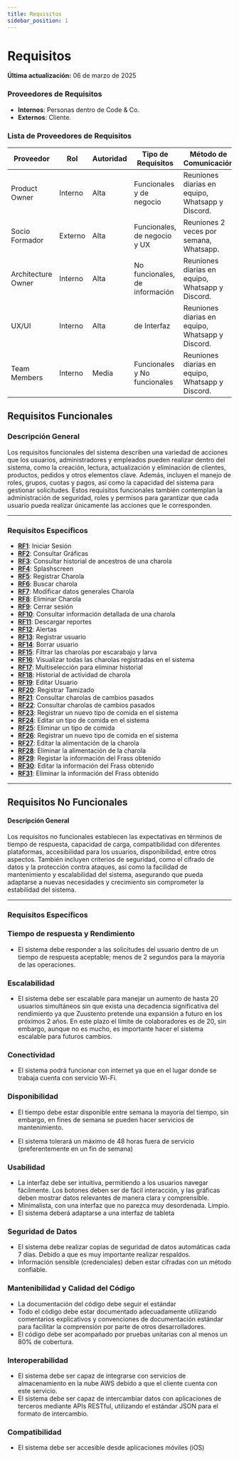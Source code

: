 ```yaml
---
title: Requisitos
sidebar_position: 1
---
```


# Requisitos

**Última actualización:** 06 de marzo de 2025

### **Proveedores de Requisitos**  
   - **Internos**: Personas dentro de Code & Co.  
   - **Externos**: Cliente.  

### **Lista de Proveedores de Requisitos**  

| Proveedor | Rol | Autoridad | Tipo de Requisitos | Método de Comunicación |
|-----------|-----|-----------|--------------------|------------------------|
| Product Owner | Interno | Alta | Funcionales y de negocio | Reuniones diarias en equipo, Whatsapp y Discord.|
| Socio Formador | Externo | Alta | Funcionales, de negocio y UX | Reuniones 2 veces por semana, Whatsapp. |
| Architecture Owner| Interno | Alta | No funcionales, de información | Reuniones diarias en equipo, Whatsapp y Discord.  |
| UX/UI | Interno | Alta | de Interfaz | Reuniones diarias en equipo, Whatsapp y Discord. |
| Team Members | Interno | Media | Funcionales y No funcionales | Reuniones diarias en equipo, Whatsapp y Discord. |


## Requisitos Funcionales

### Descripción General

Los requisitos funcionales del sistema describen una variedad de acciones que los usuarios, administradores y empleados pueden realizar dentro del sistema, como la creación, lectura, actualización y eliminación de clientes, productos, pedidos y otros elementos clave. Además, incluyen el manejo de roles, grupos, cuotas y pagos, así como la capacidad del sistema para gestionar solicitudes. Estos requisitos funcionales también contemplan la administración de seguridad, roles y permisos para garantizar que cada usuario pueda realizar únicamente las acciones que le corresponden.

---

### Requisitos Específicos

- [**RF1**](RF1.md): Iniciar Sesión  
- [**RF2**](RF2.md): Consultar Gráficas 
- [**RF3**](RF3.md): Consultar historial de ancestros de una charola
- [**RF4**](RF4.md): Splashscreen 
- [**RF5**](RF5.md): Registrar Charola
- [**RF6**](RF6.md): Buscar charola 
- [**RF7**](RF7.md): Modificar datos generales Charola
- [**RF8**](RF8.md): Eliminar Charola  
- [**RF9**](RF9.md): Cerrar sesión
- [**RF10**](RF10.md): Consultar información detallada de una charola 
- [**RF11**](RF11.md): Descargar reportes
- [**RF12**](RF12.md): Alertas
- [**RF13**](RF13.md): Registrar usuario  
- [**RF14**](RF14.md): Borrar usuario 
- [**RF15**](RF15.md): Filtrar las charolas por escarabajo y larva
- [**RF16**](RF16.md): Visualizar todas las charolas registradas en el sistema  
- [**RF17**](RF17.md): Multiselección para eliminar historial  
- [**RF18**](RF18.md): Historial de actividad de charola 
- [**RF19**](RF19.md): Editar Usuario
- [**RF20**](RF20.md): Registrar Tamizado
- [**RF21**](RF21.md): Consultar charolas de cambios pasados
- [**RF22**](RF22.md): Consultar charolas de cambios pasados
- [**RF23**](RF23.md): Registrar un nuevo tipo de comida en el sistema 
- [**RF24**](RF24.md): Editar un tipo de comida en el sistema 
- [**RF25**](RF25.md): Eliminar un tipo de comida
- [**RF26**](RF26.md): Registrar un nuevo tipo de comida en el sistema
- [**RF27**](RF27.md): Editar la alimentación de la charola
- [**RF28**](RF28.md): Eliminar la alimentación de la charola 
- [**RF29**](RF29.md): Registar la información del Frass obtenido 
- [**RF30**](RF30.md): Editar la información del Frass obtenido  
- [**RF31**](RF31.md): Eliminar la información del Frass obtenido 

---

## Requisitos No Funcionales

#### Descripción General

Los requisitos no funcionales establecen las expectativas en términos de tiempo de respuesta, capacidad de carga, compatibilidad con diferentes plataformas, accesibilidad para los usuarios, disponibilidad, entre otros aspectos. También incluyen criterios de seguridad, como el cifrado de datos y la protección contra ataques, así como la facilidad de mantenimiento y escalabilidad del sistema, asegurando que pueda adaptarse a nuevas necesidades y crecimiento sin comprometer la estabilidad del sistema.

---

### Requisitos Específicos

### Tiempo de respuesta y Rendimiento
- El sistema debe responder a las solicitudes del usuario dentro de un tiempo de respuesta aceptable; menos de 2 segundos para la mayoría de las operaciones.

### Escalabilidad
- El sistema debe ser escalable para manejar un aumento de hasta 20 usuarios simultáneos sin que exista una decadencia significativa del rendimiento ya que Zuustento pretende una expansión a futuro en los próximos 2 años. En este plazo el límite de colaboradores es de 20, sin embargo, aunque no es mucho, es importante hacer el sistema escalable para futuros cambios.

### Conectividad
- El sistema podrá funcionar con internet ya que en el lugar donde se trabaja cuenta con servicio Wi-Fi.

### Disponibilidad
- El tiempo debe estar disponible entre semana la mayoría del tiempo, sin embargo, en fines de semana se pueden hacer servicios de mantenimiento.

- El sistema tolerará un máximo de 48 horas fuera de servicio (preferentemente en un fin de semana)

### Usabilidad
- La interfaz debe ser intuitiva, permitiendo a los usuarios navegar fácilmente. Los botones deben ser de fácil interacción, y las gráficas deben mostrar datos relevantes de manera clara y comprensible.
- Minimalista, con una interfaz que no parezca muy desordenada. Limpio.
- El sistema deberá adaptarse a una interfaz de tableta

### Seguridad de Datos
- El sistema debe realizar copias de seguridad de datos automáticas  cada 7 días. Debido a que es muy importante realizar respaldos.
- Información sensible (credenciales) deben estar cifradas con un método confiable.

### Mantenibilidad y Calidad del Código
- La documentación del código debe seguir el estándar
- Todo el código debe estar documentado adecuadamente utilizando comentarios explicativos y convenciones de documentación estándar para facilitar la comprensión por parte de otros desarrolladores.
- El código debe ser acompañado por pruebas unitarias con al menos un 80% de cobertura.

### Interoperabilidad
- El sistema debe ser capaz de integrarse con servicios de almacenamiento en la nube AWS debido a que el cliente cuenta con este servicio.
- El sistema debe ser capaz de intercambiar datos con aplicaciones de terceros mediante APIs RESTful, utilizando el estándar JSON para el formato de intercambio.

### Compatibilidad
- El sistema debe ser accesible desde aplicaciones móviles (iOS)
